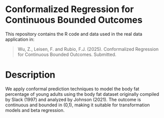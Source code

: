 # Conformalized Regression for Continuous Bounded Outcomes

This repository contains the R code and data used in the real data application in:

> Wu, Z., Leisen, F. and Rubio, F.J. (2025). Conformalized Regression for Continuous Bounded Outcomes. Submitted.

# Description
We apply conformal prediction techniques to model the body fat percentage of young adults using the body fat dataset originally compiled by Slack (1997) and analyzed by Johnson (2021). The outcome is continuous and bounded in (0,1), making it suitable for transformation models and beta regression.
